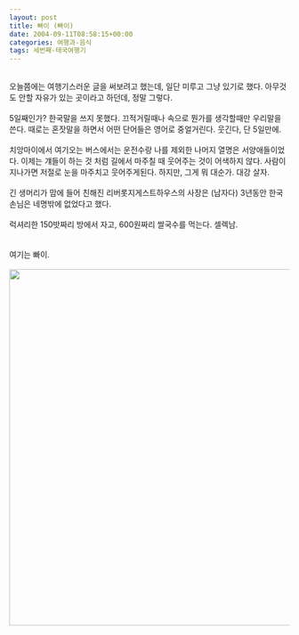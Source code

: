 ```yaml
---
layout: post
title: 빠이 (빠이)
date: 2004-09-11T08:58:15+00:00
categories: 여행과-음식
tags: 세번째-태국여행기
---
```

<br />
오늘쯤에는 여행기스러운 글을 써보려고 했는데, 일단 미루고 그냥 있기로 했다. 아무것도 안할 자유가 있는 곳이라고 하던데, 정말 그렇다.<br />
<br />
5일째인가? 한국말을 쓰지 못했다. 끄적거릴때나 속으로 뭔가를 생각할때만 우리말을 쓴다. 때로는 혼잣말을 하면서 어떤 단어들은 영어로 중얼거린다. 웃긴다, 단 5일만에.<br />
<br />
치앙마이에서 여기오는 버스에서는 운전수랑 나를 제외한 나머지 열명은 서양애들이었다. 이제는 걔들이 하는 것 처럼 길에서 마주칠 때 웃어주는 것이 어색하지 않다. 사람이 지나가면 저절로 눈을 마주치고 웃어주게된다. 하지만, 그게 뭐 대순가. 대강 살자.<br />
<br />
긴 생머리가 맘에 들어 친해진 리버롯지게스트하우스의 사장은 (남자다) 3년동안 한국손님은 네명밖에 없었다고 했다.<br />
<br />
럭셔리한 150밧짜리 방에서 자고, 600원짜리 쌀국수를 먹는다. 셀렉남. <br />
<br />
<br />
여기는 빠이.<br />
<br />
<a title="Flickr에서 돌핀호텔님의 PICT1103" href="http://www.flickr.com/photos/jinto/3230087641/" target="flickr"><img src="http://farm4.static.flickr.com/3335/3230087641_3eb07b59c9_b.jpg" width="640"></a>
